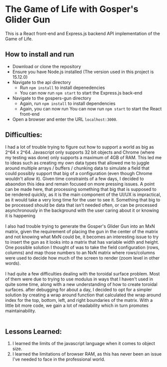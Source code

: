 # The Game of Life with Gosper's Glider Gun
This is a React front-end and Express.js backend API implementation of the Game of Life.
## How to install and run
* Download or clone the repository
* Ensure you have Node.js installed (The version used in this project is 15.12.0)
* Navigate to the api directory
    * Run `npm install` to install depenedencies
    * You can now run `npm start` to start the Express.js back-end
* Navigate to the gospers-gun directory
    * Again, run `npm install` to install dependencies
    * Again, you can now run You can now run `npm start` to start the React front-end
* Open a browser and enter the URL `localhost:3000`.
## Difficulties:
I had a lot of trouble trying to figure out how to support a world as big as 2^64 x 2^64. Javascript only supports 32 bit objects and Chrome (where my testing was done) only supports a maximum of 4GB of RAM.
This led me to ideas such as creating my own data types that allowed me to juggle around multiple arrays / buffers / chunking data to simulate a field that could possibly support that big of a configuration (even though Chrome wouldn't allow it).
Given time constraints of a few days, I decided to abaondon this idea and remain focused on more pressing issues. A point can be made here, that processing something that big that is supposed to be rendered quickly, as it is the main component of the UI/UX
is impractical, as it would take a very long time for the user to see it. Something that big to be processed should be data that isn't needed often, or can be processed asynchronously in the background with the user caring about it or knowing it is happening<br/><br/>
I also had trouble trying to generate the Gosper's Glider Gun into an MxN matrix, given the requirement of placing the gun in the center of the matrix and not knowing what MxN could be, it becomes an interesting issue to try to insert the gun as it looks into a matrix that has variable width and height.
One possible solution I thought of was to take the field configuration (rows, columns) and map those numbers to an NxN matrix where rows/columns were used to decide how much of the screen to render (zoom level in other words).<br/><br/>
I had quite a few difficulties dealing with the toroidal surface problem. Most of them were due to trying to use modulus in ways that I haven't used in quite some time, along with a new understanding of how to create toroidal surfaces. after debugging for about a day,
I decided to opt for a simpler solution by creating a wrap around function that calculated the wrap around index for the top, bottom, left, and right boundaries of the matrix. With a little bit more code, we gain a lot of readability which in turn promotes maintainability.<br/><br/>
## Lessons Learned:
1. I learned the limits of the javascript language when it comes to object size.
1. I learned the limitations of browser RAM, as this has never been an issue I've needed to face in the professional world.